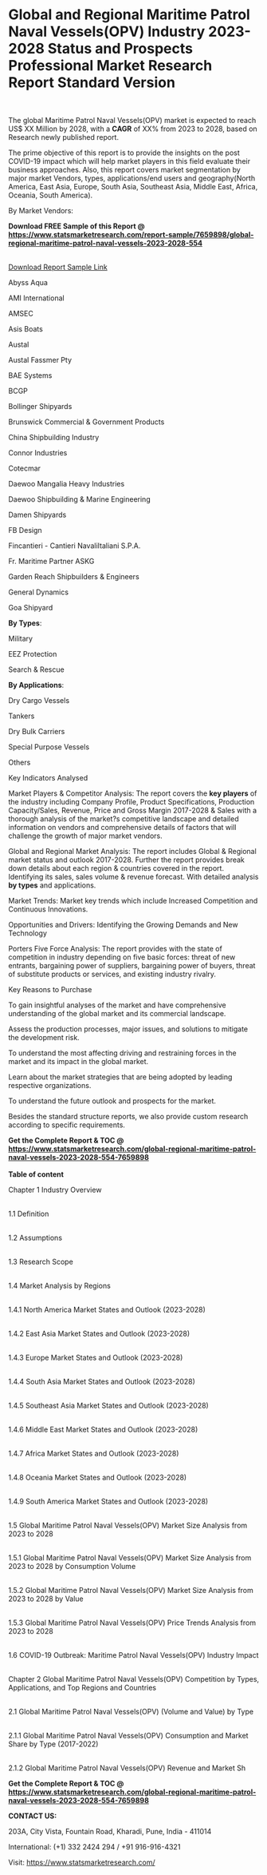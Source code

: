 <h1>Global and Regional Maritime Patrol Naval Vessels(OPV) Industry 2023-2028 Status and Prospects Professional Market Research Report Standard Version</h1><br/><p>The global Maritime Patrol Naval Vessels(OPV) market is expected to reach US$ XX Million by 2028, with a <strong>CAGR</strong> of XX% from 2023 to 2028, based on Research newly published report.</p><p>The prime objective of this report is to provide the insights on the post COVID-19 impact which will help market players in this field evaluate their business approaches. Also, this report covers market segmentation by major market Vendors, types, applications/end users and geography(North America, East Asia, Europe, South Asia, Southeast Asia, Middle East, Africa, Oceania, South America).</p><p>By Market Vendors:</p><div><b>Download FREE Sample of this Report @ <a href="https://www.statsmarketresearch.com/download-free-sample/7659898/global-regional-maritime-patrol-naval-vessels-2023-2028-554">https://www.statsmarketresearch.com/report-sample/7659898/global-regional-maritime-patrol-naval-vessels-2023-2028-554</a></b></div><br><p><a href="https://www.statsmarketresearch.com/download-free-sample/7659898/global-regional-maritime-patrol-naval-vessels-2023-2028-554">Download Report Sample Link</a></p><p>Abyss Aqua</p><p>AMI International</p><p>AMSEC</p><p>Asis Boats</p><p>Austal</p><p>Austal Fassmer Pty</p><p>BAE Systems</p><p>BCGP</p><p>Bollinger Shipyards</p><p>Brunswick Commercial & Government Products</p><p>China Shipbuilding Industry</p><p>Connor Industries</p><p>Cotecmar</p><p>Daewoo Mangalia Heavy Industries</p><p>Daewoo Shipbuilding & Marine Engineering</p><p>Damen Shipyards</p><p>FB Design</p><p>Fincantieri - Cantieri NavaliItaliani S.P.A.</p><p>Fr. Maritime Partner ASKG</p><p>Garden Reach Shipbuilders & Engineers</p><p>General Dynamics</p><p>Goa Shipyard</p><p><strong>By Types</strong>:</p><p>Military</p><p>EEZ Protection</p><p>Search & Rescue</p><p><strong><strong>By Applications</strong></strong>:</p><p>Dry Cargo Vessels</p><p>Tankers</p><p>Dry Bulk Carriers</p><p>Special Purpose Vessels</p><p>Others</p><p>Key Indicators Analysed</p><p>Market Players & Competitor Analysis: The report covers the <strong>key players</strong> of the industry including Company Profile, Product Specifications, Production Capacity/Sales, Revenue, Price and Gross Margin 2017-2028 & Sales with a thorough analysis of the market?s competitive landscape and detailed information on vendors and comprehensive details of factors that will challenge the growth of major market vendors.</p><p>Global and Regional Market Analysis: The report includes Global & Regional market status and outlook 2017-2028. Further the report provides break down details about each region & countries covered in the report. Identifying its sales, sales volume & revenue forecast. With detailed analysis <strong>by types</strong> and applications.</p><p>Market Trends: Market key trends which include Increased Competition and Continuous Innovations.</p><p>Opportunities and Drivers: Identifying the Growing Demands and New Technology</p><p>Porters Five Force Analysis: The report provides with the state of competition in industry depending on five basic forces: threat of new entrants, bargaining power of suppliers, bargaining power of buyers, threat of substitute products or services, and existing industry rivalry.</p><p>Key Reasons to Purchase</p><p>To gain insightful analyses of the market and have comprehensive understanding of the global market and its commercial landscape.</p><p>Assess the production processes, major issues, and solutions to mitigate the development risk.</p><p>To understand the most affecting driving and restraining forces in the market and its impact in the global market.</p><p>Learn about the market strategies that are being adopted by leading respective organizations.</p><p>To understand the future outlook and prospects for the market.</p><p>Besides the standard structure reports, we also provide custom research according to specific requirements.</p><div><b>Get the Complete Report & TOC @ <a href="https://www.statsmarketresearch.com/global-regional-maritime-patrol-naval-vessels-2023-2028-554-7659898">https://www.statsmarketresearch.com/global-regional-maritime-patrol-naval-vessels-2023-2028-554-7659898</a></b></div><br><b>Table of content</b><p>Chapter 1 Industry Overview<br />
 
 <br>1.1 Definition<br />
 
 <br>1.2 Assumptions<br />
 
 <br>1.3 Research Scope<br />
 
 <br>1.4 Market Analysis by Regions<br />
 
 <br>1.4.1 North America Market States and Outlook (2023-2028)<br />
 
 <br>1.4.2 East Asia Market States and Outlook (2023-2028)<br />
 
 <br>1.4.3 Europe Market States and Outlook (2023-2028)<br />
 
 <br>1.4.4 South Asia Market States and Outlook (2023-2028)<br />
 
 <br>1.4.5 Southeast Asia Market States and Outlook (2023-2028)<br />
 
 <br>1.4.6 Middle East Market States and Outlook (2023-2028)<br />
 
 <br>1.4.7 Africa Market States and Outlook (2023-2028)<br />
 
 <br>1.4.8 Oceania Market States and Outlook (2023-2028)<br />
 
 <br>1.4.9 South America Market States and Outlook (2023-2028)<br />
 
 <br>1.5 Global Maritime Patrol Naval Vessels(OPV) Market Size Analysis from 2023 to 2028<br />
 
 <br>1.5.1 Global Maritime Patrol Naval Vessels(OPV) Market Size Analysis from 2023 to 2028 by Consumption Volume<br />
 
 <br>1.5.2 Global Maritime Patrol Naval Vessels(OPV) Market Size Analysis from 2023 to 2028 by Value<br />
 
 <br>1.5.3 Global Maritime Patrol Naval Vessels(OPV) Price Trends Analysis from 2023 to 2028<br />
 
 <br>1.6 COVID-19 Outbreak: Maritime Patrol Naval Vessels(OPV) Industry Impact<br />
 
 <br>Chapter 2 Global Maritime Patrol Naval Vessels(OPV) Competition by Types, Applications, and Top Regions and Countries<br />
 
 <br>2.1 Global Maritime Patrol Naval Vessels(OPV) (Volume and Value) by Type<br />
 
 <br>2.1.1 Global Maritime Patrol Naval Vessels(OPV) Consumption and Market Share by Type (2017-2022)<br />
 
 <br>2.1.2 Global Maritime Patrol Naval Vessels(OPV) Revenue and Market Sh<br><div><b>Get the Complete Report & TOC @ <a href="https://www.statsmarketresearch.com/global-regional-maritime-patrol-naval-vessels-2023-2028-554-7659898">https://www.statsmarketresearch.com/global-regional-maritime-patrol-naval-vessels-2023-2028-554-7659898</a></b></div></p>
 
 <b>CONTACT US:</b><br>
 
 203A, City Vista, Fountain Road, Kharadi, Pune, India - 411014 <br>
 
 International: (+1) 332 2424 294 / +91 916-916-4321<br>
 
 Visit: <a href="https://www.statsmarketresearch.com/">https://www.statsmarketresearch.com/</a>
 
 <br>